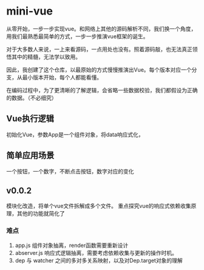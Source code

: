 # mini-vue
从零开始，一步一步实现vue。和网络上其他的源码解析不同，我们换一个角度，用我们最熟悉最简单的方式，一步一步推演vue框架的诞生。

对于大多数人来说，一上来看源码，一点用处也没有。照着源码敲，也无法真正领悟其中的精髓，无法学以致用。

因此，我创建了这个仓库，以最原始的方式慢慢推演出Vue。每个版本对应一个分支，从最小版本开始，每个人都能看懂。

在编码过程中，为了更清晰的了解逻辑，会省略一些数据校验，我们都假设为正确的数据。（不必细究）


## Vue执行逻辑
初始化Vue，参数App是一个组件对象，将data响应式化，

## 简单应用场景
一个按钮，一个数字，不断点击按钮，数字对应的变化
## v0.0.2
模块化改造，将单个vue文件拆解成多个文件。
重点探究vue的响应式依赖收集原理，其他的功能就简化了

### 难点
1. app.js 组件对象抽离，render函数需要重新设计
2. abserver.js 响应式逻辑抽离，需要考虑依赖收集与更新的操作时机。
3. dep 与 watcher 之间的多对多关系映射，以及对Dep.target对象的理解
